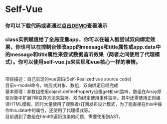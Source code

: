# Self-Vue
<h3>你可以下载代码或者通过<a href="https://hiwayne.github.io/Self-Vue/self-vue.html">点击DEMO</a>查看演示<br /><br />
class实例赋值给了全局变量app，你可以在输入框尝试双向绑定效果，你也可以在控制台修改app的message和title属性或app.data中的message和title属性来尝试数据监听效果（两者之间使用了代理模式）。你可以使用self-vue.js来实现和vue核心一样的事情。
</h3><br />
项目描述：自己实现的vue源码(Self-Realized vue source code)<br />
目前v-model命令，响应式对象、数组，双向绑定已经完成<br />
基本原理：非数组使用object.defineProperty设置get和set监听，数组在Array原型对象中扩展7种变异方法来监听，双向绑定使用事件监听。其中还需使用正则编译HTML模板，同时大量使用了观察者/订阅发布设计模式，为了能直接在this中操作this.data中的属性，还使用了代理模式等。<br />
目前遇到了数组在html中遍历渲染的问题，需要使用到AST。
